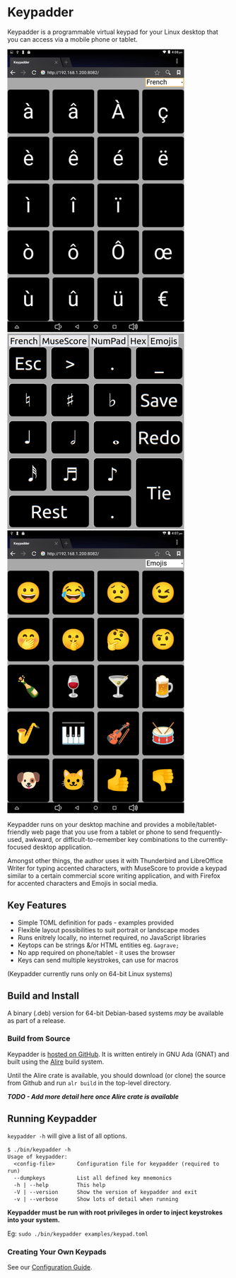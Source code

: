 # Keypadder
Keypadder is a programmable virtual keypad for your Linux desktop that you can access via a mobile phone or tablet.

![Screenshot1](./Screenshots/v0_2_0_French.png)
![Screenshot2](./Screenshots/v0_1_0_Musescore.png)
![Screenshot3](./Screenshots/v0_2_0_Emojis.png)

Keypadder runs on your desktop machine and provides a mobile/tablet-friendly web page that you use
from a tablet or phone to send frequently-used, awkward, or difficult-to-remember key combinations
to the currently-focused desktop application.

Amongst other things, the author uses it with Thunderbird and LibreOffice Writer for typing accented characters, with MuseScore to provide a keypad similar to a certain commercial score writing application, and with Firefox for accented characters and Emojis in social media.

## Key Features

* Simple TOML definition for pads - examples provided
* Flexible layout possibilities to suit portrait or landscape modes
* Runs enitrely locally, no internet required, no JavaScript libraries
* Keytops can be strings &/or HTML entities eg. `&agrave;`
* No app required on phone/tablet - it uses the browser
* Keys can send multiple keystrokes, can use for macros

(Keypadder currently runs only on 64-bit Linux systems)

## Build and Install

A binary (.deb) version for 64-bit Debian-based systems *may* be available as part of a release.

### Build from Source
Keypadder is [hosted on GitHub](https://github.com/SMerrony/keypadder).
It is written entirely in GNU Ada (GNAT) and built using the [Alire](https://alire.ada.dev/) build system.

Until the Alire crate is available, you should download (or clone) the source from Github
and run `alr build` in the top-level directory.

***TODO  - Add more detail here once Alire crate is available***

## Running Keypadder
`keypadder -h` will give a list of all options. 
```
$ ./bin/keypadder -h
Usage of keypadder:
  <config-file>       Configuration file for keypadder (required to run)
  --dumpkeys          List all defined key mnemonics
  -h | --help         This help
  -V | --version      Show the version of keypadder and exit
  -v | --verbose      Show lots of detail when running
  ```

**Keypadder must be run with root privileges in order to inject keystrokes into your system.**

Eg: `sudo ./bin/keypadder examples/keypad.toml`

### Creating Your Own Keypads
See our [Configuration Guide](docs/ConfigurationGuide.md).
